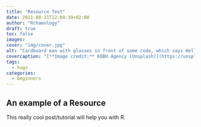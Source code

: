 ```yaml
---
title: "Resource Test"
date: 2021-08-31T12:04:39+02:00
author: "Rchaeology"
draft: true
toc: false
images:
cover: "img/cover.jpg"
alt: "Cardboard man with glasses in front of some code, which says Hello World"
covercaption: "[**Image credit:** KOBU Agency (Unsplash)](https://unsplash.com/photos/67L18R4tW_w/)"
tags:
  - hugo
categories: 
  - beginners
---
```


## An example of a Resource

This really cool post/tutorial will help you with R.